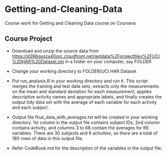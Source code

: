# Getting-and-Cleaning-Data

Course work for Getting and Cleaning Data course on Coursera

## Course Project

* Download and unzip the source data from https://d396qusza40orc.cloudfront.net/getdata%2Fprojectfiles%2FUCI%20HAR%20Dataset.zip in a folder on your computer, say FOLDER

* Change your working directory to FOLDER/UCI HAR Dataset

* Put run_analysis.R in your working directory and run it. This script merges the training and test data sets, extracts only the measurements on the mean and standard deviation for each measurement, applies descriptive activity names and appropriate labels, and finally creates the output tidy data set with the average of each variable for each activity and each subject.

* Output file final_data_with_averages.txt will be created in your working directory. 1st column in the output file contains subject IDs, 2nd column contains activity, and columns 3 to 68 contain the averages for 66 variables. There are 30 subjects and 6 activities, so there are a total of 180 rows of data in this output file.

* Refer CodeBook.md for the description of the variables in the output file.